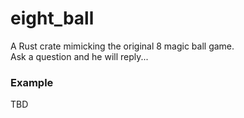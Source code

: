 # eight_ball
A Rust crate mimicking the original 8 magic ball game.  
Ask a question and he will reply...

### Example
TBD
